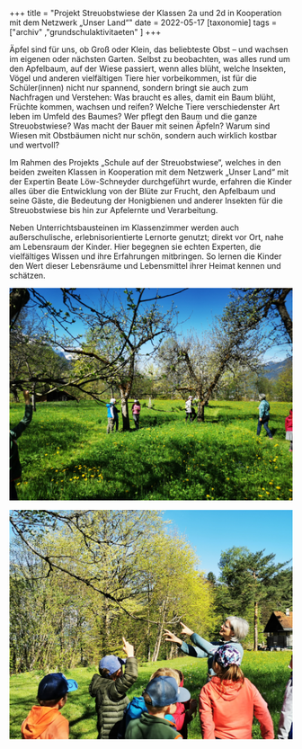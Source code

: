+++
title = "Projekt Streuobstwiese der Klassen 2a und 2d in Kooperation mit dem Netzwerk „Unser Land“"
date = 2022-05-17
[taxonomie]
tags = ["archiv" ,"grundschulaktivitaeten" ]
+++

Äpfel sind für uns, ob Groß oder Klein, das beliebteste Obst – und wachsen im eigenen oder nächsten Garten. Selbst zu beobachten, was alles rund um den Apfelbaum, auf der Wiese passiert, wenn alles blüht, welche Insekten, Vögel und anderen vielfältigen Tiere hier vorbeikommen, ist für die Schüler(innen) nicht nur spannend, sondern bringt sie auch zum Nachfragen und Verstehen: Was braucht es alles, damit ein Baum blüht, Früchte kommen, wachsen und reifen? Welche Tiere verschiedenster Art leben im Umfeld des Baumes? Wer pflegt den Baum und die ganze Streuobstwiese? Was macht der Bauer mit seinen Äpfeln? Warum sind Wiesen mit Obstbäumen nicht nur schön, sondern auch wirklich kostbar und wertvoll?

Im Rahmen des Projekts „Schule auf der Streuobstwiese“, welches in den beiden zweiten Klassen in Kooperation mit dem Netzwerk „Unser Land“ mit der Expertin Beate Löw-Schneyder durchgeführt wurde, erfahren die Kinder alles über die Entwicklung von der Blüte zur Frucht, den Apfelbaum und seine Gäste, die Bedeutung der Honigbienen und anderer Insekten für die Streuobstwiese bis hin zur Apfelernte und Verarbeitung.

Neben Unterrichtsbausteinen im Klassenzimmer werden auch außerschulische, erlebnisorientierte Lernorte genutzt; direkt vor Ort, nahe am Lebensraum der Kinder. Hier begegnen sie echten Experten, die vielfältiges Wissen und ihre Erfahrungen mitbringen. So lernen die Kinder den Wert dieser Lebensräume und Lebensmittel ihrer Heimat kennen und schätzen.

[![](images/Foto-Streuobstwiese-1024x768.png)](https://volksschule-partenkirchen.de/wp-content/uploads/Foto-Streuobstwiese.png)

[![](images/Foto-Streuobstwiese-2-1024x829.png)](https://volksschule-partenkirchen.de/wp-content/uploads/Foto-Streuobstwiese-2.png)
